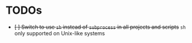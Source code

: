 # TODOs

- ~~[ ] Switch to use `sh` instead of `subprocess` in all projects and scripts~~ `sh` only supported on Unix-like systems
